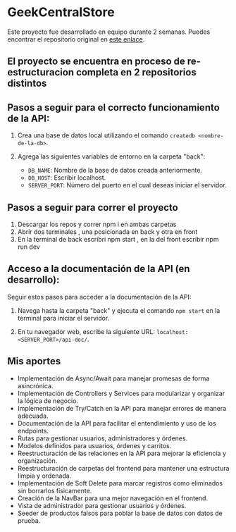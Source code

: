 # GeekCentralStore

Este proyecto fue desarrollado en equipo durante 2 semanas. Puedes encontrar el repositorio original en [este enlace](https://github.com/NahuelVenerus/GeekCentralStore).

## El proyecto se encuentra en proceso de re-estructuracion completa en 2 repositorios distintos

## Pasos a seguir para el correcto funcionamiento de la API:

1. Crea una base de datos local utilizando el comando `createdb <nombre-de-la-db>`.

2. Agrega las siguientes variables de entorno en la carpeta "back":

   - `DB_NAME`: Nombre de la base de datos creada anteriormente.
   - `DB_HOST`: Escribir localhost.
   - `SERVER_PORT`: Número del puerto en el cual deseas iniciar el servidor.
  
## Pasos a seguir para correr el proyecto

1. Descargar los repos y correr npm i en ambas carpetas
2. Abrir dos terminales , una posicionada en back y otra en front
3. En la terminal de back escribri npm start , en la del front escribir npm run dev

## Acceso a la documentación de la API (en desarrollo):

Seguir estos pasos para acceder a la documentación de la API:

1. Navega hasta la carpeta "back" y ejecuta el comando `npm start` en la terminal para iniciar el servidor.

2. En tu navegador web, escribe la siguiente URL: `localhost:<SERVER_PORT>/api-doc/`.

## Mis aportes 

- Implementación de Async/Await para manejar promesas de forma asincrónica.
- Implementación de Controllers y Services para modularizar y organizar la lógica de negocio.
- Implementación de Try/Catch en la API para manejar errores de manera adecuada.
- Documentación de la API para facilitar el entendimiento y uso de los endpoints.
- Rutas para gestionar usuarios, administradores y órdenes.
- Modelos definidos para usuarios, órdenes y carritos.
- Reestructuración de las relaciones en la API para mejorar la eficiencia y organización.
- Reestructuración de carpetas del frontend para mantener una estructura limpia y ordenada.
- Implementación de Soft Delete para marcar registros como eliminados sin borrarlos físicamente.
- Creación de la NavBar para una mejor navegación en el frontend.
- Vista de administrador para gestionar usuarios y órdenes.
- Seeder de productos falsos para poblar la base de datos con datos de prueba.
